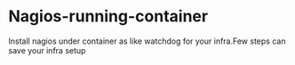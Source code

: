 # Nagios-running-container
Install nagios under container as like watchdog for your infra.Few steps can save your infra setup
